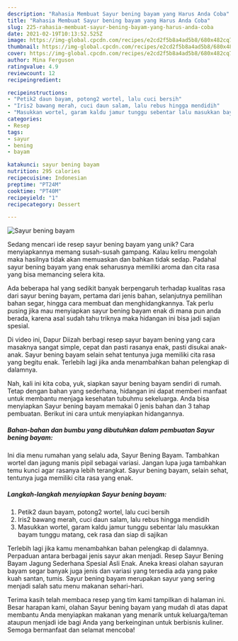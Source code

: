 ```yaml
---
description: "Rahasia Membuat Sayur bening bayam yang Harus Anda Coba"
title: "Rahasia Membuat Sayur bening bayam yang Harus Anda Coba"
slug: 225-rahasia-membuat-sayur-bening-bayam-yang-harus-anda-coba
date: 2021-02-19T10:13:52.525Z
image: https://img-global.cpcdn.com/recipes/e2cd2f5b8a4ad5b8/680x482cq70/sayur-bening-bayam-foto-resep-utama.jpg
thumbnail: https://img-global.cpcdn.com/recipes/e2cd2f5b8a4ad5b8/680x482cq70/sayur-bening-bayam-foto-resep-utama.jpg
cover: https://img-global.cpcdn.com/recipes/e2cd2f5b8a4ad5b8/680x482cq70/sayur-bening-bayam-foto-resep-utama.jpg
author: Mina Ferguson
ratingvalue: 4.9
reviewcount: 12
recipeingredient:

recipeinstructions:
- "Petik2 daun bayam, potong2 wortel, lalu cuci bersih"
- "Iris2 bawang merah, cuci daun salam, lalu rebus hingga mendidih"
- "Masukkan wortel, garam kaldu jamur tunggu sebentar lalu masukkan bayam tunggu matang, cek rasa dan siap di sajikan"
categories:
- Resep
tags:
- sayur
- bening
- bayam

katakunci: sayur bening bayam 
nutrition: 295 calories
recipecuisine: Indonesian
preptime: "PT24M"
cooktime: "PT40M"
recipeyield: "1"
recipecategory: Dessert

---
```



![Sayur bening bayam](https://img-global.cpcdn.com/recipes/e2cd2f5b8a4ad5b8/680x482cq70/sayur-bening-bayam-foto-resep-utama.jpg)

Sedang mencari ide resep sayur bening bayam yang unik? Cara menyiapkannya memang susah-susah gampang. Kalau keliru mengolah maka hasilnya tidak akan memuaskan dan bahkan tidak sedap. Padahal sayur bening bayam yang enak seharusnya memiliki aroma dan cita rasa yang bisa memancing selera kita.

Ada beberapa hal yang sedikit banyak berpengaruh terhadap kualitas rasa dari sayur bening bayam, pertama dari jenis bahan, selanjutnya pemilihan bahan segar, hingga cara membuat dan menghidangkannya. Tak perlu pusing jika mau menyiapkan sayur bening bayam enak di mana pun anda berada, karena asal sudah tahu triknya maka hidangan ini bisa jadi sajian spesial.

Di video ini, Dapur Diizah berbagi resep sayur bayam bening yang cara masaknya sangat simple, cepat dan pasti rasanya enak, pasti disukai anak-anak. Sayur bening bayam selain sehat tentunya juga memiliki cita rasa yang begitu enak. Terlebih lagi jika anda menambahkan bahan pelengkap di dalamnya.


Nah, kali ini kita coba, yuk, siapkan sayur bening bayam sendiri di rumah. Tetap dengan bahan yang sederhana, hidangan ini dapat memberi manfaat untuk membantu menjaga kesehatan tubuhmu sekeluarga. Anda bisa menyiapkan Sayur bening bayam memakai 0 jenis bahan dan 3 tahap pembuatan. Berikut ini cara untuk menyiapkan hidangannya.

<!--inarticleads1-->

##### Bahan-bahan dan bumbu yang dibutuhkan dalam pembuatan Sayur bening bayam:



Ini dia menu rumahan yang selalu ada, Sayur Bening Bayam. Tambahkan wortel dan jagung manis pipil sebagai variasi. Jangan lupa juga tambahkan temu kunci agar rasanya lebih terangkat. Sayur bening bayam, selain sehat, tentunya juga memiliki cita rasa yang enak. 

<!--inarticleads2-->

##### Langkah-langkah menyiapkan Sayur bening bayam:

1. Petik2 daun bayam, potong2 wortel, lalu cuci bersih
1. Iris2 bawang merah, cuci daun salam, lalu rebus hingga mendidih
1. Masukkan wortel, garam kaldu jamur tunggu sebentar lalu masukkan bayam tunggu matang, cek rasa dan siap di sajikan


Terlebih lagi jika kamu menambahkan bahan pelengkap di dalamnya. Perpaduan antara berbagai jenis sayur akan menjadi. Resep Sayur Bening Bayam Jagung Sederhana Spesial Asli Enak. Aneka kreasi olahan sayuran bayam segar banyak juga jenis dan variasi yang tersedia ada yang pake kuah santan, tumis. Sayur bening bayam merupakan sayur yang sering menjadi salah satu menu makanan sehari-hari. 

Terima kasih telah membaca resep yang tim kami tampilkan di halaman ini. Besar harapan kami, olahan Sayur bening bayam yang mudah di atas dapat membantu Anda menyiapkan makanan yang menarik untuk keluarga/teman ataupun menjadi ide bagi Anda yang berkeinginan untuk berbisnis kuliner. Semoga bermanfaat dan selamat mencoba!
